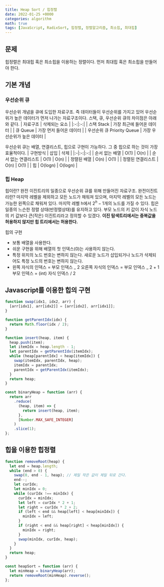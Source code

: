 ```yaml
---
title: Heap Sort / 힙정렬
date: 2022-01-25 +0000
categories: algorithm
math: true
tags: [JavaScript, RadixSort, 힙정렬, 정렬알고리즘, 최소힙, 최대힙]
---
```


## 문제

힙정렬은 최대힙 혹은 최소힙을 이용하는 정렬이다.
먼저 최대힙 혹은 최소힙을 만들어야 한다.

## 기본 개념

### 우선순위 큐

우선순위 개념을 큐에 도입한 자료구조.
즉 데이터들이 우선순위를 가지고 있어 우선순위가 높은 데이터가 먼저 나가는 자료구조이다.
스택, 큐, 우선순위 큐의 차이점은 아래와 같다.
| 자료구조 | 삭제되는 요소 |
|:-:|:-:|
| 스택 Stack | 가장 최근에 들어온 데이터 |
| 큐 Queue | 가장 먼저 들어온 데이터 |
| 우선순위 큐 Priority Queue | 가장 우선순위가 높은 데이터 |

우선순위 큐는 배열, 연결리스트, 힙으로 구현이 가능하다. 그 중 힙으로 하는 것이 가장 효율적이다.
| 구현방식 | 삽입 | 삭제 |
|:-|:-:|:-:|
| 순서 없는 배열 | O(1) | O(n) |
| 순서 없는 연결리스트 | O(1) | O(n) |
| 정렬된 배열 | O(n) | O(1) |
| 정렬된 연결리스트 | O(n) | O(1) |
| 힙 | O(logn) | O(logn) |

### 힙 Heap

힙이란? 완전 이진트리의 일종으로 우선순위 큐를 위해 만들어진 자료구조.
완전이진트리란? 마지막 레벨을 제외하고 모든 노드가 채워져 있으며, 마지막 레벨의 모든 노드는 가능한 왼쪽으로 채워져 있다. 마지막 레벨 h에서 $2^h - 1$개의 노드를 가질 수 있다.
힙은 일종의 느슨한 정렬 상태(반정렬상태)를 유지하고 있다.
부모 노드의 키 값이 자식 노드의 키 값보다 큰(작은) 이진트리라고 정의할 수 있겠다.
**이진 탐색트리에서는 중복값을 허용하지 않지만 힙 트리에서는 허용한다.**

힙의 구현

- 보통 배열을 사용한다.
- 쉬운 구현을 위해 배열의 첫 인덱스(0)는 사용하지 않는다.
- 특정 위치의 노드 번호는 변하지 않는다. 새로운 노드가 삽입되거나 노드가 삭제되어도 특정 노드의 번호는 변하지 않는다.
- 왼쪽 자식의 인덱스 = 부모 인덱스 _ 2
  오른쪽 자식의 인덱스 = 부모 인덱스 _ 2 + 1
  부모 인덱스 = (int) 자식 인덱스 / 2

## Javascript를 이용한 힙의 구현

```js
function swap(idx1, idx2, arr) {
  [arr[idx1], arr[idx2]] = [arr[idx2], arr[idx1]];
}

function getParentIdx(idx) {
  return Math.floor(idx / 2);
}

function insert(heap, item) {
  heap.push(item);
  let itemIdx = heap.length - 1;
  let parentIdx = getParentIdx(itemIdx);
  while (heap[parentIdx] < heap[itemIdx]) {
    swap(itemIdx, parentIdx, heap);
    itemIdx = parentIdx;
    parentIdx = getParentIdx(itemIdx);
  }
  return heap;
}

const binaryHeap = function (arr) {
  return arr
    .reduce(
      (heap, item) => {
        return insert(heap, item);
      },
      [Number.MAX_SAFE_INTEGER]
    )
    .slice(1);
};
```

## 힙을 이용한 힙정렬

```js
function removeRoot(heap) {
  let end = heap.length;
  while (end > 0) {
    swap(0, end - 1, heap); // 제일 작은 값이 제일 뒤로 간다.
    end--;
    let curIdx;
    let minIdx = 0;
    while (curIdx !== minIdx) {
      curIdx = minIdx;
      let left = curIdx * 2 + 1;
      let right = curIdx * 2 + 2;
      if (left < end && heap[left] < heap[minIdx]) {
        minIdx = left;
      }
      if (right < end && heap[right] < heap[minIdx]) {
        minIdx = right;
      }
      swap(minIdx, curIdx, heap);
    }
  }
  return heap;
}

const heapSort = function (arr) {
  let minHeap = binaryHeap(arr);
  return removeRoot(minHeap).reverse();
};
```
